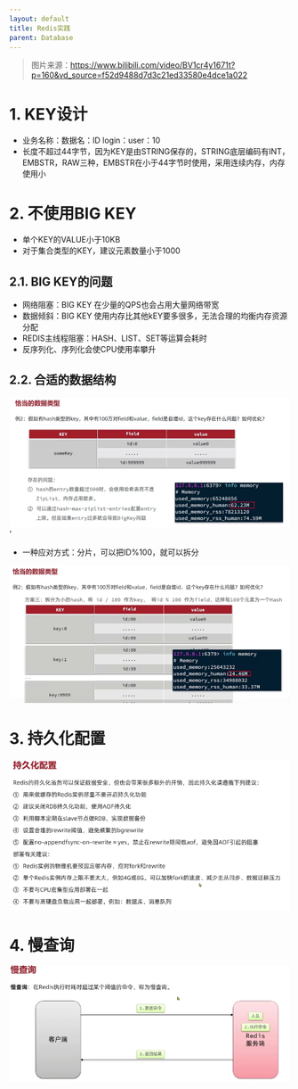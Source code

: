 ```yaml
---
layout: default
title: Redis实践
parent: Database
---
```


> 图片来源：https://www.bilibili.com/video/BV1cr4y1671t?p=160&vd_source=f52d9488d7d3c21ed33580e4dce1a022

# 1. KEY设计

- 业务名称：数据名：ID login：user：10
- 长度不超过44字节，因为KEY是由STRING保存的，STRING底层编码有INT，EMBSTR，RAW三种，EMBSTR在小于44字节时使用，采用连续内存，内存使用小

# 2. 不使用BIG KEY

- 单个KEY的VALUE小于10KB
- 对于集合类型的KEY，建议元素数量小于1000

## 2.1. BIG KEY的问题

- 网络阻塞：BIG KEY 在少量的QPS也会占用大量网络带宽
- 数据倾斜：BIG KEY 使用内存比其他kEY要多很多，无法合理的均衡内存资源分配
- REDIS主线程阻塞：HASH、LIST、SET等运算会耗时
- 反序列化、序列化会使CPU使用率攀升

## 2.2. 合适的数据结构

![redis_hash.png](img%2Fredis_hash.png)'

- 一种应对方式：分片，可以把ID%100，就可以拆分

![img.png](img/redis-hash2.png)

# 3. 持久化配置

![img.png](img/persistent-config.png)

# 4. 慢查询

![img.png](img/query-slow.png)
 